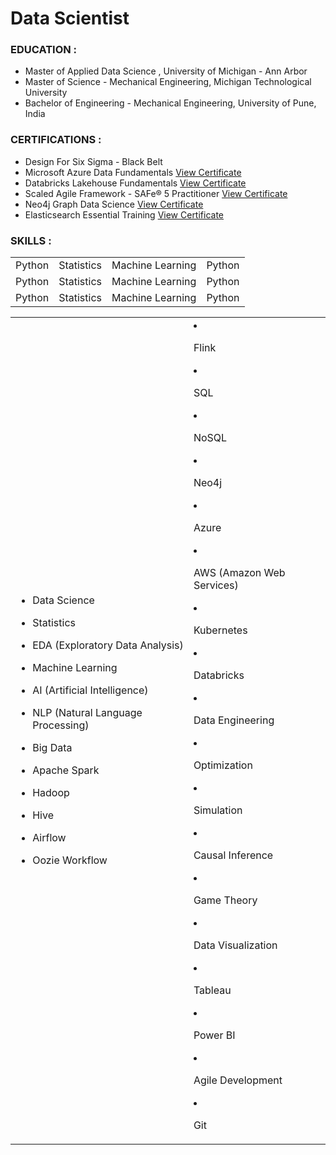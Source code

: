 # Data Scientist

### EDUCATION :
- Master of Applied Data Science , University of Michigan - Ann Arbor 
- Master of Science - Mechanical Engineering, Michigan Technological University
- Bachelor of Engineering - Mechanical Engineering, University of Pune, India


### CERTIFICATIONS :
- Design For Six Sigma - Black Belt  
- Microsoft Azure Data Fundamentals [View Certificate](https://learn.microsoft.com/api/credentials/share/en-us/elkoustubo/510678A5F57B4386?sharingId=8B8A90CBE421E1B3)
- Databricks Lakehouse Fundamentals  [View Certificate](https://credentials.databricks.com/10093065-95db-44c0-9ee0-20fcd6f712f6)
- Scaled Agile Framework - SAFe® 5 Practitioner [View Certificate](https://www.credly.com/badges/80d7ca7d-dd31-43e6-80fb-e6c0c271bed6?source=linked_in_profile)
- Neo4j Graph Data Science [View Certificate](https://graphacademy.neo4j.com/c/5bcc0883-1a2d-495a-95e8-aff3d8ff6d25/)
- Elasticsearch Essential Training [View Certificate](https://www.linkedin.com/learning/certificates/3cb937af12adc6a70d08a77ce62e7c983307af19188b150be4b3428b967e6080?accountId=0&u=0&success=true&authUUID=YrrgwY3zSxy3w8RvfBEAUQ%3D%3D)

### SKILLS :
<table border="0">
 <tr>
    <td>Python</td>
    <td>Statistics</td>
    <td>Machine Learning</td>
    <td>Python</td>
 </tr>
 <tr>
    <td>Python</td>
    <td>Statistics</td>
    <td>Machine Learning</td>
    <td>Python</td>
 </tr>
 <tr>
    <td>Python</td>
    <td>Statistics</td>
    <td>Machine Learning</td>
    <td>Python</td>
 </tr>
</table>

<table border="0">
  <tr>
    <td>

- Data Science
- Statistics
- EDA (Exploratory Data Analysis)
- Machine Learning
- AI (Artificial Intelligence)
- NLP (Natural Language Processing)
- Big Data
- Apache Spark
- Hadoop
- Hive
- Airflow
- Oozie Workflow

    </td>
    <td>

- Flink
- SQL
- NoSQL
- Neo4j
- Azure
- AWS (Amazon Web Services)
- Kubernetes
- Databricks
- Data Engineering
- Optimization
- Simulation
- Causal Inference
- Game Theory
- Data Visualization
- Tableau
- Power BI
- Agile Development
- Git

    </td>
  </tr>
</table>
